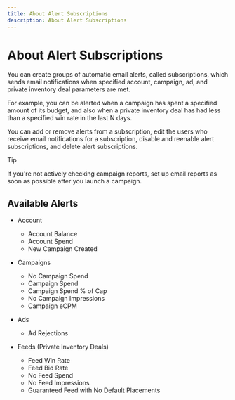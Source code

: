 ```yaml
---
title: About Alert Subscriptions
description: About Alert Subscriptions
---
```

# About Alert Subscriptions

You can create groups of automatic email alerts, called subscriptions, which sends email notifications when specified account, campaign, ad, and private inventory deal parameters are met.

For example, you can be alerted when a campaign has spent a specified amount of its budget, and also when a private inventory deal has had less than a specified win rate in the last N days.

You can add or remove alerts from a subscription, edit the users who receive email notifications for a subscription, disable and reenable alert subscriptions, and delete alert subscriptions.

>[!TIP]
>
> If you're not actively checking campaign reports, set up email reports as soon as possible after you launch a campaign.

## Available Alerts

* Account

    * Account Balance
    * Account Spend
    * New Campaign Created

* Campaigns

    * No Campaign Spend
    * Campaign Spend
    * Campaign Spend % of Cap
    * No Campaign Impressions
    * Campaign eCPM

* Ads

    * Ad Rejections

* Feeds (Private Inventory Deals)

    * Feed Win Rate
    * Feed Bid Rate
    * No Feed Spend
    * No Feed Impressions
    * Guaranteed Feed with No Default Placements

<!--
>[!MORELIKETHIS]
>
>[Manage Alert Subscriptions](/help/dsp/admin/alerts-manage.md)
-->
